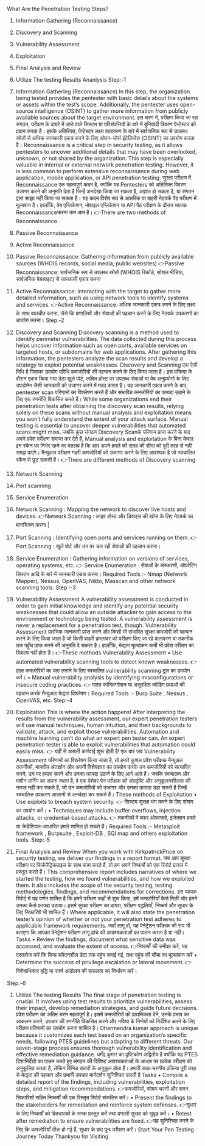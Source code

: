 What Are the Penetration Testing Steps?
1.	Information Gathering (Reconnaissance)
2.	Discovery and Scanning
3.	Vulnerability Assessment
4.	Exploitation
5.	Final Analysis and Review
6.	Utilize The testing Results
Ananlysis
Step:-1
1.	Information Gathering (Reconnaissance)
In this step, the organization being tested provides the pentester with basic details about the systems or assets within the test’s scope. Additionally, the pentester uses open-source intelligence (OSINT) to gather more information from publicly available sources about the target environment.
इस चरण में, परीक्षण किया जा रहा संगठन, परीक्षण के दायरे में आने वाले सिस्टम या परिसंपत्तियों के बारे में बुनियादी विवरण पेन्टेस्टर को प्रदान करता है। इसके अतिरिक्त, पेन्टेस्टर लक्ष्य वातावरण के बारे में सार्वजनिक रूप से उपलब्ध स्रोतों से अधिक जानकारी एकत्र करने के लिए ओपन-सोर्स इंटेलिजेंस (OSINT) का उपयोग करता है।
Reconnaissance is a critical step in security testing, as it allows pentesters to uncover additional details that may have been overlooked, unknown, or not shared by the organization. This step is especially valuable in internal or external network penetration testing. However, it is less common to perform extensive reconnaissance during web application, mobile application, or API penetration testing. 
सुरक्षा परीक्षण में Reconnaissance एक महत्वपूर्ण कदम है, क्योंकि यह Pentesters को अतिरिक्त विवरण उजागर करने की अनुमति देता है जिन्हें अनदेखा किया जा सकता है, अज्ञात हो सकता है, या संगठन द्वारा साझा नहीं किया जा सकता है। यह कदम विशेष रूप से आंतरिक या बाहरी नेटवर्क पैठ परीक्षण में मूल्यवान है। हालाँकि, वेब एप्लिकेशन, मोबाइल एप्लिकेशन या API पैठ परीक्षण के दौरान व्यापक Reconnaissanceकरना कम आम है।
👉There are two methods of Reconnaissance.
1.	Passive Reconnaissance
2.	Active Reconnaissance

1.	Passive Reconnaissance: Gathering information from publicly available sources (WHOIS records, social media, public websites)
👉Passive Reconnaissance: सार्वजनिक रूप से उपलब्ध स्रोतों (WHOIS रिकॉर्ड, सोशल मीडिया, सार्वजनिक वेबसाइट) से जानकारी एकत्र करना
1.	Active Reconnaissance: Interacting with the target to gather more detailed information, such as using network tools to identify systems and services.
👉Active Reconnaissance: अधिक जानकारी एकत्र करने के लिए लक्ष्य के साथ बातचीत करना, जैसे कि प्रणालियों और सेवाओं की पहचान करने के लिए नेटवर्क उपकरणों का उपयोग करना।
Step:-2
2. Discovery and Scanning
Discovery scanning is a method used to identify perimeter vulnerabilities. The data collected during this process helps uncover information such as open ports, available services on targeted hosts, or subdomains for web applications. After gathering this information, the pentesters analyze the scan results and develop a strategy to exploit potential weaknesses.
Discovery and Scanning एक ऐसी विधि है जिसका उपयोग परिधि कमजोरियों की पहचान करने के लिए किया जाता है। इस प्रक्रिया के दौरान एकत्र किया गया डेटा खुले पोर्ट, लक्षित होस्ट पर उपलब्ध सेवाओं या वेब अनुप्रयोगों के लिए उपडोमेन जैसी जानकारी को उजागर करने में मदद करता है। यह जानकारी एकत्र करने के बाद, pentester scan परिणामों का विश्लेषण करते हैं और संभावित कमजोरियों का फायदा उठाने के लिए एक रणनीति विकसित करते हैं।
While some organizations end their penetration tests after obtaining the discovery scan results, relying solely on these scans without manual analysis and exploitation means you won’t fully understand the extent of your attack surface. Manual testing is essential to uncover deeper vulnerabilities that automated scans might miss.
जबकि कुछ संगठन Discovery Scanके परिणाम प्राप्त करने के बाद अपने प्रवेश परीक्षण समाप्त कर देते हैं, Manual analysis and exploitation के बिना केवल इन स्कैन पर निर्भर रहने का मतलब है कि आप अपने हमले की सतह की सीमा को पूरी तरह से नहीं समझ पाएंगे। मैन्युअल परीक्षण गहरी कमजोरियों को उजागर करने के लिए आवश्यक है जो स्वचालित स्कैन से छूट सकती हैं।
👉There are different methods of Discovery scanning
1.	Network Scanning
2.	Port scanning
3.	Service Enumeration

1.	Network Scanning : Mapping the network to discover live hosts and devices.
👉Network Scanning : लाइव होस्ट और डिवाइस की खोज के लिए नेटवर्क का मानचित्रण करना |
2. Port Scanning : Identifying open ports and services running on them.
👉Port Scanning : खुले पोर्ट और उन पर चल रही सेवाओं की पहचान करना।
3. Service Enumeration : Gathering information on versions of services, operating systems, etc.
👉 Service Enumeration : सेवाओं के संस्करणों, ऑपरेटिंग सिस्टम आदि के बारे में जानकारी एकत्र करना।
Required Tools :- Nmap (Network Mapper), Nessus, OpenVAS, Nikto, Masscan and other network scanning tools.
Step :-3
3. Vulnerability Assessment
A vulnerability assessment is conducted in order to gain initial knowledge and identify any potential security weaknesses that could allow an outside attacker to gain access to the environment or technology being tested. A vulnerability assessment is never a replacement for a penetration test, though. 
Vulnerability Assessment प्रारंभिक जानकारी प्राप्त करने और किसी भी संभावित सुरक्षा कमज़ोरी की पहचान करने के लिए किया जाता है जो किसी बाहरी हमलावर को परीक्षण किए जा रहे वातावरण या तकनीक तक पहुँच प्राप्त करने की अनुमति दे सकता है। हालाँकि, भेद्यता मूल्यांकन कभी भी प्रवेश परीक्षण का विकल्प नहीं होता है।
👉These methods Vulnerability Assessment
•	Use automated vulnerability scanning tools to detect known weaknesses.
👉 ज्ञात कमज़ोरियों का पता लगाने के लिए स्वचालित vulnerability scanning टूल का उपयोग करें।
•	Manual vulnerability analysis by identifying misconfigurations or insecure coding practices.
👉 गलत कॉन्फ़िगरेशन या असुरक्षित कोडिंग प्रथाओं की पहचान करके मैन्युअल भेद्यता विश्लेषण।
Required Tools :- Burp Suite , Nessus , OpenVAS, etc.
Step:-4
4. Exploitation 
This is where the action happens!
After interpreting the results from the vulnerability assessment, our expert penetration testers will use manual techniques, human intuition, and their backgrounds to validate, attack, and exploit those vulnerabilities. Automation and machine learning can’t do what an expert pen tester can. An expert penetration tester is able to exploit vulnerabilities that automation could easily miss.
👉 यहीं से असली कार्रवाई शुरू होती है!
एक बार जब Vulnerability Assessment परिणामों का विश्लेषण किया जाता है, तो हमारे कुशल प्रवेश परीक्षक मैन्युअल तकनीकों, मानवीय अंतर्ज्ञान और अपनी विशेषज्ञता का उपयोग करके उन कमजोरियों को सत्यापित करने, उन पर हमला करने और उनका फायदा उठाने के लिए आगे आते हैं। जबकि स्वचालन और मशीन लर्निंग का अपना स्थान है, वे एक पेशेवर पेन परीक्षक की अंतर्दृष्टि और अनुकूलनशीलता की नकल नहीं कर सकते हैं, जो उन कमजोरियों को उजागर और उनका फायदा उठा सकते हैं जिन्हें स्वचालित उपकरण आसानी से अनदेखा कर सकते हैं।
These methods of Exploitation
•	Use exploits to breach system security.
👉 सिस्टम सुरक्षा भंग करने के लिए शोषण का उपयोग करें।
•	Techniques may include buffer overflows, injection attacks, or credential-based attacks.
👉 तकनीकों में बफर ओवरफ्लो, इंजेक्शन हमले या क्रेडेंशियल-आधारित हमले शामिल हो सकते हैं।
Required Tools :- Metasploit framework , Burpsuite , Exploit-DB , SQl map and others exploitation tools.
Step:-5
5. Final Analysis and Review
When you work with KirkpatrickPrice on security testing, we deliver our findings in a report format.
जब आप सुरक्षा परीक्षण पर किर्कपैट्रिकप्राइस के साथ काम करते हैं, तो हम अपने निष्कर्षों को एक रिपोर्ट प्रारूप में प्रस्तुत करते हैं।
This comprehensive report includes narratives of where we started the testing, how we found vulnerabilities, and how we exploited them. It also includes the scope of the security testing, testing methodologies, findings, and recommendations for corrections.
इस व्यापक रिपोर्ट में यह वर्णन शामिल है कि हमने परीक्षण कहाँ से शुरू किया, हमें कमज़ोरियाँ कैसे मिलीं और हमने उनका कैसे फ़ायदा उठाया। इसमें सुरक्षा परीक्षण का दायरा, परीक्षण पद्धतियाँ, निष्कर्ष और सुधार के लिए सिफ़ारिशें भी शामिल हैं।
Where applicable, it will also state the penetration tester’s opinion of whether or not your penetration test adheres to applicable framework requirements.
जहाँ लागू हो, यह पेनेट्रेशन परीक्षक की राय भी बताएगा कि आपका पेनेट्रेशन परीक्षण लागू ढांचे की आवश्यकताओं का पालन करता है या नहीं।
Tasks
•	Review the findings, document what sensitive data was accessed, and evaluate the extent of access.
👉निष्कर्षों की समीक्षा करें, यह दस्तावेज करें कि किस संवेदनशील डेटा तक पहुंच बनाई गई, तथा पहुंच की सीमा का मूल्यांकन करें
•	Determine the success of privilege escalation or lateral movement.
👉 विशेषाधिकार वृद्धि या पार्श्व आंदोलन की सफलता का निर्धारण करें।

Step:-6
1.	Utilize The testing Results
The final stage of penetration testing is crucial. It involves using test results to prioritize vulnerabilities, assess their impact, develop remediation strategies, and guide future decisions.
प्रवेश परीक्षण का अंतिम चरण महत्वपूर्ण है। इसमें कमजोरियों को प्राथमिकता देने, उनके प्रभाव का आकलन करने, उपचार की रणनीति विकसित करने और भविष्य के निर्णयों को निर्देशित करने के लिए परीक्षण परिणामों का उपयोग करना शामिल है।
Dharmendra kumar approach is unique because it customizes each test based on an organization’s specific needs, following PTES guidelines but adapting to different threats. Our seven-stage process ensures thorough vulnerability identification and effective remediation guidance.
धर्मेंद्र कुमार का दृष्टिकोण अद्वितीय है क्योंकि यह PTES दिशानिर्देशों का पालन करते हुए संगठन की विशिष्ट आवश्यकताओं के आधार पर प्रत्येक परीक्षण को अनुकूलित करता है, लेकिन विभिन्न खतरों के अनुकूल होता है। हमारी सात-चरणीय प्रक्रिया पूरी तरह से भेद्यता की पहचान और प्रभावी उपचार मार्गदर्शन सुनिश्चित करती है 
Tasks 
•	Compile a detailed report of the findings, including vulnerabilities, exploitation steps, and mitigation recommendations.
👉कमजोरियों, शोषण चरणों और शमन सिफारिशों सहित निष्कर्षों की एक विस्तृत रिपोर्ट संकलित करें।
•	Present the findings to the stakeholders for remediation and reinforce system defenses.
👉सुधार के लिए निष्कर्षों को हितधारकों के समक्ष प्रस्तुत करें तथा प्रणाली सुरक्षा को सुदृढ़ करें।
•	Retest after remediation to ensure vulnerabilities are fixed.
👉यह सुनिश्चित करने के लिए कि कमजोरियाँ ठीक हो गई हैं, सुधार के बाद पुनः परीक्षण करें।
 Start Your Pen Testing Journey Today
  Thankyou for Visiting




